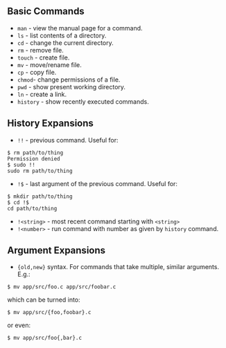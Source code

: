 Basic Commands
---------------

 * `man` - view the manual page for a command.
 * `ls` - list contents of a directory.
 * `cd` - change the current directory.
 * `rm` - remove file.
 * `touch` - create file.
 * `mv` - move/rename file.
 * `cp` - copy file.
 * `chmod`- change permissions of a file.
 * `pwd` - show present working directory.
 * `ln` - create a link.
 * `history` - show recently executed commands.

History Expansions
-------------------

 * `!!` - previous command. Useful for:
```
$ rm path/to/thing
Permission denied
$ sudo !!
sudo rm path/to/thing
```
 * `!$` - last argument of the previous command. Useful for:
```
$ mkdir path/to/thing
$ cd !$
cd path/to/thing
```
 * `!<string>` - most recent command starting with `<string>`
 * `!<number>` - run command with number as given by `history` command.

Argument Expansions
-------------------

 * `{old,new}` syntax. For commands that take multiple, similar arguments. E.g.:

`$ mv app/src/foo.c app/src/foobar.c`

which can be turned into:

`$ mv app/src/{foo,foobar}.c`

or even:

`$ mv app/src/foo{,bar}.c`
